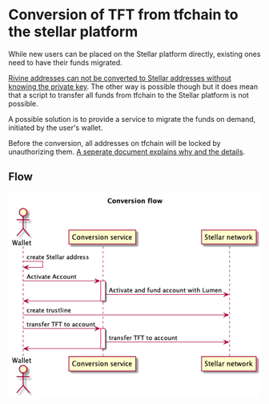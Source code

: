 # Conversion of TFT from tfchain to the stellar platform

While new users can be placed on the Stellar platform directly, existing ones need to have their funds migrated.

[Rivine addresses can not be converted to Stellar addresses without knowing the private key](https://github.com/threefoldtech/rivine/blob/master/research/stellar/examples/accounts/readme.md#rivine-key-conversion).
The other way is possible though but it does mean that a script to transfer all funds from tfchain to the Stellar platform is not possible.

A possible solution is to provide a service to migrate the funds on demand, initiated by the user's wallet.

Before the conversion, all addresses on tfchain will be locked by unauthorizing them. [A seperate document explains why and the details](./locking.md).

## Flow

![Conversion sequence diagram](./Conversionflow.png)
